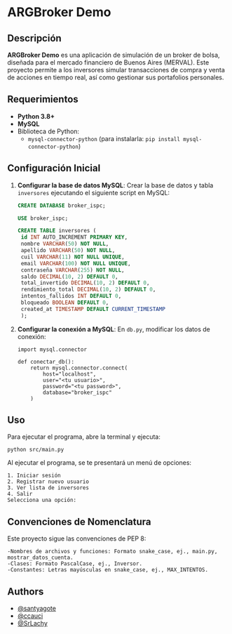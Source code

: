 # ARGBroker Demo

## Descripción

**ARGBroker Demo** es una aplicación de simulación de un broker de bolsa, diseñada para el mercado financiero de Buenos Aires (MERVAL). Este proyecto permite a los inversores simular transacciones de compra y venta de acciones en tiempo real, así como gestionar sus portafolios personales.


## Requerimientos

- **Python 3.8+**
- **MySQL**
- Biblioteca de Python:
  - `mysql-connector-python` 
  (para instalarla: `pip install mysql-connector-python`)

## Configuración Inicial

1. **Configurar la base de datos MySQL**: 
   Crear la base de datos y tabla `inversores` ejecutando el siguiente script en MySQL:

   ```sql
   CREATE DATABASE broker_ispc;
   
   USE broker_ispc;
   
   CREATE TABLE inversores (
    id INT AUTO_INCREMENT PRIMARY KEY,
    nombre VARCHAR(50) NOT NULL,
    apellido VARCHAR(50) NOT NULL,
    cuil VARCHAR(11) NOT NULL UNIQUE,
    email VARCHAR(100) NOT NULL UNIQUE,
    contraseña VARCHAR(255) NOT NULL,
    saldo DECIMAL(10, 2) DEFAULT 0,
    total_invertido DECIMAL(10, 2) DEFAULT 0,
    rendimiento_total DECIMAL(10, 2) DEFAULT 0,
    intentos_fallidos INT DEFAULT 0,
    bloqueado BOOLEAN DEFAULT 0,
    created_at TIMESTAMP DEFAULT CURRENT_TIMESTAMP
    );

2. **Configurar la conexión a MySQL**:
    En `db.py`, modificar los datos de conexión:

    ```
    import mysql.connector

    def conectar_db():
        return mysql.connector.connect(
            host="localhost",
            user="<tu usuario>",
            password="<tu password>",
            database="broker_ispc"
        )

## Uso
Para ejecutar el programa, abre la terminal y ejecuta:

 `python src/main.py`

Al ejecutar el programa, se te presentará un menú de opciones:

    1. Iniciar sesión
    2. Registrar nuevo usuario
    3. Ver lista de inversores
    4. Salir
    Selecciona una opción:

## Convenciones de Nomenclatura

Este proyecto sigue las convenciones de PEP 8:

    -Nombres de archivos y funciones: Formato snake_case, ej., main.py, mostrar_datos_cuenta. 
    -Clases: Formato PascalCase, ej., Inversor.
    -Constantes: Letras mayúsculas en snake_case, ej., MAX_INTENTOS.


## Authors

- [@santyagote](https://github.com/santyagote)
- [@ccauci](https://github.com/ccauci)
- [@SrLachy](https://github.com/SrLachy)
